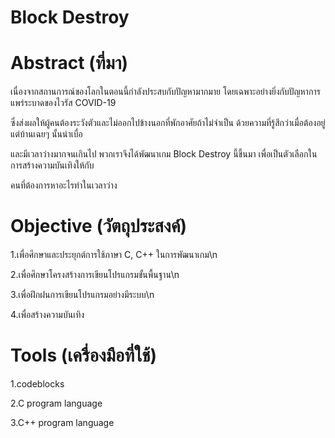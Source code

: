# Block Destroy

# Abstract (ที่มา)

เนื่องจากสถานการณ์ของโลกในตอนนี้กำลังประสบกับปัญหามากมาย โดยเฉพาะอย่างยิ่งกับปัญหาการแพร่ระบาดของไวรัส COVID-19 

ซึ่งส่งผลให้ผู้คนต้องระวังตัวและไม่ออกไปข้างนอกที่พักอาศัยถ้าไม่จำเป็น ด้วยความที่รู้สึกว่าเมื่อต้องอยู่แต่บ้านเฉยๆ นั้นน่าเบื่อ 

และมีเวลาว่างมากจนเกินไป พวกเราจึงได้พัฒนาเกม Block Destroy นี้ขึ้นมา เพื่อเป็นตัวเลือกในการสร้างความบันเทิงให้กับ

คนที่ต้องการหาอะไรทำในเวลาว่าง

# Objective (วัตถุประสงค์)

1.เพื่อศึกษาและประยุกต์การใช้ภาษา C, C++ ในการพัฒนาเกม\n

2.เพื่อศึกษาโครงสร้างการเขียนโปรแกรมขั้นพื้นฐาน\n

3.เพื่อฝึกฝนการเขียนโปรแกรมอย่างมีระบบ\n

4.เพื่อสร้างความบันเทิง

# Tools (เครื่องมือที่ใช้)

1.codeblocks

2.C program language

3.C++ program language
